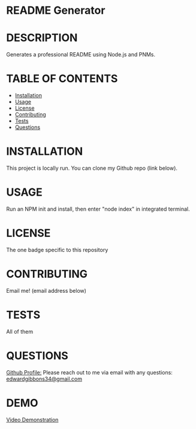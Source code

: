 # README Generator
  # DESCRIPTION
  Generates a professional README using Node.js and PNMs.
  # TABLE OF CONTENTS
  - [Installation](#Installation)
  - [Usage](#Usage)
  - [License](#License)
  - [Contributing](#Contributing)
  - [Tests](#Tests)
  - [Questions](#Questions)
# INSTALLATION
This project is locally run. You can clone my Github repo (link below).
# USAGE
Run an NPM init and install, then enter "node index" in integrated terminal.
# LICENSE  
The one badge specific to this repository
# CONTRIBUTING  
Email me! (email address below)
# TESTS  
All of them
# QUESTIONS 
[Github Profile:](https://github.com/egibbs834)
Please reach out to me via email with any questions: edwardgibbons34@gmail.com
# DEMO
[Video Demonstration](https://drive.google.com/file/d/1g4TuoYglzVPYyQukIBEM-wseQZ6zsJE9/view)